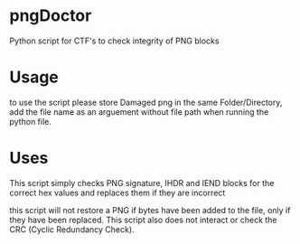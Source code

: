 # pngDoctor
Python script for CTF's to check integrity of PNG blocks

Usage
========================================================================
to use the script please store Damaged png in the same Folder/Directory,
add the file name as an arguement without file path when running the
python file.

Uses
========================================================================
This script simply checks PNG signature, IHDR and IEND blocks for the
correct hex values and replaces them if they are incorrect

this script will not restore a PNG if bytes have been added to the file,
only if they have been replaced. This script also does not interact or
check the CRC (Cyclic Redundancy Check).


